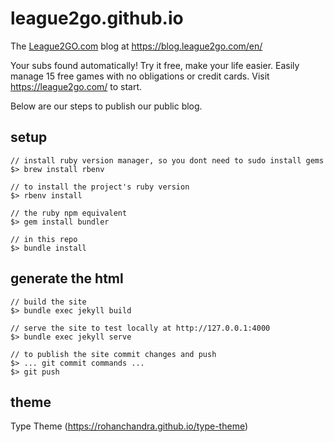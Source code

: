 # league2go.github.io

The [League2GO.com](https://league2go.com/) blog at https://blog.league2go.com/en/

Your subs found automatically! Try it free, make your life easier. Easily manage 15 free games with no obligations or credit cards. Visit https://league2go.com/ to start.

Below are our steps to publish our public blog.
## setup

    // install ruby version manager, so you dont need to sudo install gems
    $> brew install rbenv

    // to install the project's ruby version
    $> rbenv install

    // the ruby npm equivalent
    $> gem install bundler

    // in this repo
    $> bundle install

## generate the html

    // build the site
    $> bundle exec jekyll build

    // serve the site to test locally at http://127.0.0.1:4000
    $> bundle exec jekyll serve

    // to publish the site commit changes and push
    $> ... git commit commands ...
    $> git push


## theme

Type Theme (https://rohanchandra.github.io/type-theme)